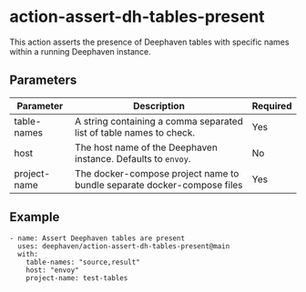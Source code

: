 # action-assert-dh-tables-present

This action asserts the presence of Deephaven tables with specific names within a running Deephaven instance.

## Parameters

| Parameter | Description | Required |
|--|--|--|
| table-names | A string containing a comma separated list of table names to check. | Yes |
| host | The host name of the Deephaven instance. Defaults to `envoy`. | No |
| project-name | The docker-compose project name to bundle separate docker-compose files | Yes |

## Example

```
- name: Assert Deephaven tables are present
  uses: deephaven/action-assert-dh-tables-present@main
  with:
    table-names: "source,result"
    host: "envoy"
    project-name: test-tables
```
